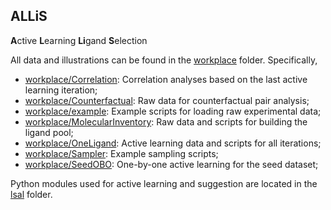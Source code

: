 ALLiS
---
**A**ctive **L**earning **Li**gand **S**election

All data and illustrations can be found in the [workplace](./workplace) folder. Specifically,

- [workplace/Correlation](workplace/Correlation): Correlation analyses based on the last active learning iteration;
- [workplace/Counterfactual](workplace/Counterfactual): Raw data for counterfactual pair analysis;
- [workplace/example](workplace/example): Example scripts for loading raw experimental data;
- [workplace/MolecularInventory](workplace/MolecularInventory): Raw data and scripts for building the ligand pool;
- [workplace/OneLigand](workplace/OneLigand): Active learning data and scripts for all iterations;
- [workplace/Sampler](workplace/Sampler): Example sampling scripts;
- [workplace/SeedOBO](workplace/SeedOBO): One-by-one active learning for the seed dataset;

Python modules used for active learning and suggestion are located in the [lsal](lsal) folder.